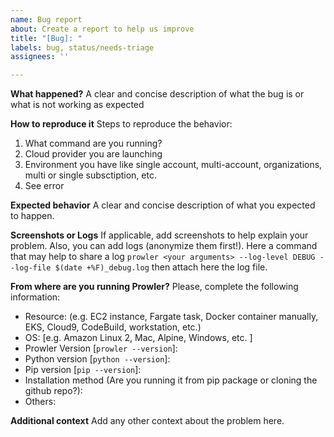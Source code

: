 ```yaml
---
name: Bug report
about: Create a report to help us improve
title: "[Bug]: "
labels: bug, status/needs-triage
assignees: ''

---
```


<!--
Please use this template to create your bug report. By providing as much info as possible you help us understand the issue, reproduce it and resolve it for you quicker. Therefore, take a couple of extra minutes to make sure you have provided all info needed.

PROTIP: record your screen and attach it as a gif to showcase the issue.

- How to record and attach gif: https://bit.ly/2Mi8T6K
-->

**What happened?**
A clear and concise description of what the bug is or what is not working as expected


**How to reproduce it**
Steps to reproduce the behavior:
1. What command are you running?
2. Cloud provider you are launching
3. Environment you have like single account, multi-account, organizations, multi or single subsctiption, etc.
4. See error


**Expected behavior**
A clear and concise description of what you expected to happen.


**Screenshots or Logs**
If applicable, add screenshots to help explain your problem.
Also, you can add logs (anonymize them first!). Here a command that may help to share a log
`prowler <your arguments> --log-level DEBUG --log-file $(date +%F)_debug.log` then attach here the log file.


**From where are you running Prowler?**
Please, complete the following information:
 - Resource: (e.g. EC2 instance, Fargate task, Docker container manually, EKS, Cloud9, CodeBuild, workstation, etc.)
 - OS: [e.g. Amazon Linux 2, Mac, Alpine, Windows, etc. ]
 - Prowler Version [`prowler --version`]:
 - Python version [`python --version`]:
 - Pip version [`pip --version`]:
 - Installation method (Are you running it from pip package or cloning the github repo?):
 - Others:


**Additional context**
Add any other context about the problem here.
